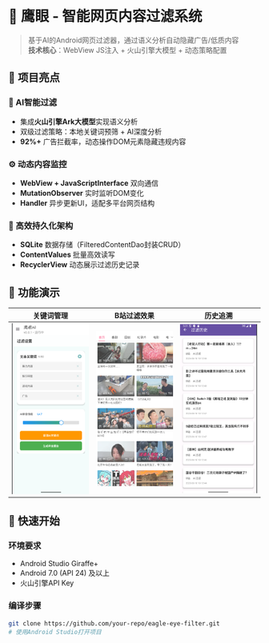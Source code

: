 # 🦅 鹰眼 - 智能网页内容过滤系统

> 基于AI的Android网页过滤器，通过语义分析自动隐藏广告/低质内容  
> **技术核心**：WebView JS注入 + 火山引擎大模型 + 动态策略配置



## 🌟 项目亮点
### 🧠 AI智能过滤
- 集成**火山引擎Ark大模型**实现语义分析
- 双级过滤策略：本地关键词预筛 + AI深度分析
- **92%+** 广告拦截率，动态操作DOM元素隐藏违规内容

### ⚙️ 动态内容监控
- **WebView + JavaScriptInterface** 双向通信
- **MutationObserver** 实时监听DOM变化
- **Handler** 异步更新UI，适配多平台网页结构

### 💾 高效持久化架构
- **SQLite** 数据存储（FilteredContentDao封装CRUD）
- **ContentValues** 批量高效读写
- **RecyclerView** 动态展示过滤历史记录

## 📱 功能演示
| 关键词管理 | B站过滤效果 | 历史追溯 |
|------------|-------------|----------|
| <img src="screenshots/keywords.png" width=250> | <img src="screenshots/bilibili_filter.png" width=250> | <img src="screenshots/history.png" width=250> |

## 🚀 快速开始
### 环境要求
- Android Studio Giraffe+
- Android 7.0 (API 24) 及以上
- 火山引擎API Key

### 编译步骤
```bash
git clone https://github.com/your-repo/eagle-eye-filter.git
# 使用Android Studio打开项目
